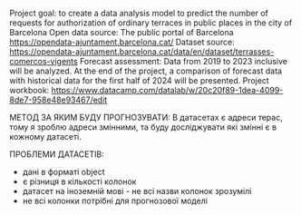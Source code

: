Project goal: to create a data analysis model to predict the number of requests for authorization of ordinary terraces in public places in the city of Barcelona
Open data source: The public portal of Barcelona https://opendata-ajuntament.barcelona.cat/
Dataset source: https://opendata-ajuntament.barcelona.cat/data/en/dataset/terrasses-comercos-vigents
Forecast assessment: Data from 2019 to 2023 inclusive will be analyzed. At the end of the project, a comparison of forecast data with historical data for the first half of 2024 will be presented.
Project workbook: https://www.datacamp.com/datalab/w/20c20f89-1dea-4099-8de7-958e48e93467/edit

МЕТОД ЗА ЯКИМ БУДУ ПРОГНОЗУВАТИ:
В датасетах є адреси терас, тому я зроблю адреси змінними, та буду досліджувати які змінні є в кожному датасеті. 

ПРОБЛЕМИ ДАТАСЕТІВ:
- дані в форматі object
- є різниця в кількості колонок
- датасет на іноземній мові - не всі назви колонок зрозумілі
- не всі колонки потрібні для прогнозової моделі
